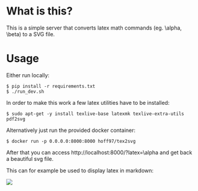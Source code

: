 # What is this?

This is a simple server that converts latex math commands (eg. \alpha, \beta)
to a SVG file.

# Usage

Either run locally:
```
$ pip install -r requirements.txt
$ ./run_dev.sh
```
In order to make this work a few latex utilities have to be installed:
```
$ sudo apt-get -y install texlive-base latexmk texlive-extra-utils pdf2svg
```

Alternatively just run the provided docker container:
```
$ docker run -p 0.0.0.0:8000:8000 hoff97/tex2svg
```

After that you can access http://localhost:8000/?latex=\alpha and get back a
beautiful svg file.

This can for example be used to display latex in markdown:

![](https://detext.haskai.de/tex2svg/?latexB64=XGludF9hXmIgZihnKHQpKWcnKHQpIGR0ID0gXGludF97ZyhhKX1ee2coYil9IGYoeCkgZHg=&scale=4)
